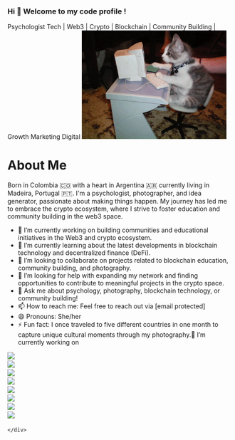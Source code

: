 ###  Hi  👋 Welcome to my code profile !
Psychologist Tech | Web3 | Crypto | Blockchain | Community Building | Growth Marketing Digital
<img src = "Hi.gif" width = "325px">
#  About Me
Born in Colombia 🇨🇴  with a heart in  Argentina 🇦🇷 currently living in  Madeira, Portugal 🇵🇹. 
I'm a psychologist, photographer, and idea generator, passionate about making things happen. My journey has led me to embrace the crypto ecosystem, where I strive to foster education and community building in the web3 space. 

- 🔭 I’m currently working on building communities and educational initiatives in the Web3 and crypto ecosystem.
- 🌱 I’m currently learning about the latest developments in blockchain technology and decentralized finance (DeFi).
- 👯 I’m looking to collaborate on projects related to blockchain education, community building, and photography.
- 🤔 I’m looking for help with expanding my network and finding opportunities to contribute to meaningful projects in the crypto space.
- 💬 Ask me about psychology, photography, blockchain technology, or community building!
- 📫 How to reach me: Feel free to reach out via [email protected]
- 😄 Pronouns: She/her
- ⚡ Fun fact: I once traveled to five different countries in one month to capture unique cultural moments through my photography.🔭 I’m currently working on 
<div id='soc'> 


  <div class='facebook'><a href='http://www.facebook.com'><img src='http://icons.iconarchive.com/icons/designbolts/flat-social-media/96/Facebook-icon.png'/></a></div>
    <div class='twitter'><a href='http://www.twitter.com'><img src='http://icons.iconarchive.com/icons/designbolts/flat-social-media/96/Twitter-icon.png'/></a></div>
    <div class='youtube'><a href='http://www.twitter.com'><img src='http://icons.iconarchive.com/icons/designbolts/flat-social-media/96/Youtube-icon.png'/></a></div>
    <div class='google'><a href='http://www.twitter.com'><img src='http://icons.iconarchive.com/icons/designbolts/flat-social-media/96/Google-plus-icon.png'/></a></div>
    <div class='blogger'><a href='http://www.twitter.com'><img src='http://icons.iconarchive.com/icons/designbolts/flat-social-media/96/Blogger-icon.png'/></a></div>
    <div class='instagram'><a href='http://www.twitter.com'><img src='http://icons.iconarchive.com/icons/designbolts/flat-social-media/96/Instagram-icon.png'/></a></div>
    <div class='reddit'><a href='http://www.twitter.com'><img src='http://icons.iconarchive.com/icons/designbolts/flat-social-media/96/Reddit-icon.png'/></a></div>
    <div class='linkedin'><a href='http://www.twitter.com'><img src='http://icons.iconarchive.com/icons/designbolts/flat-social-media/96/Linkedin-icon.png'/></a></div>

    </div> 

